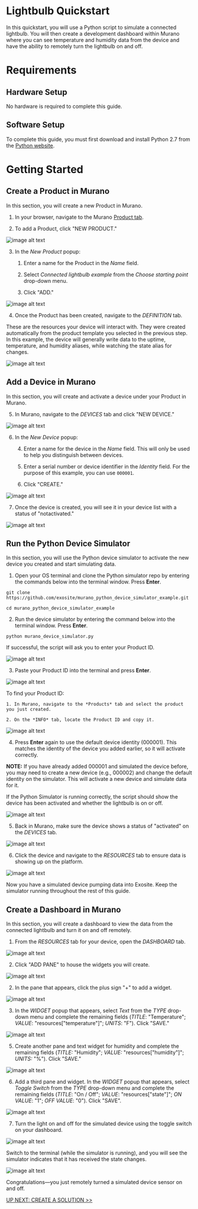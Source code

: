 # Lightbulb Quickstart

In this quickstart, you will use a Python script to simulate a connected lightbulb. You will then create a development dashboard within Murano where you can see temperature and humidity data from the device and have the ability to remotely turn the lightbulb on and off.

# Requirements

## Hardware Setup

No hardware is required to complete this guide.

## Software Setup

To complete this guide, you must first download and install Python 2.7 from the [Python website](https://www.python.org/).

# Getting Started 

## Create a Product in Murano

In this section, you will create a new Product in Murano.

1. In your browser, navigate to the Murano [Product tab](http://exosite.io/business/products). 

2. To add a Product, click "NEW PRODUCT."

  ![image alt text](pythonsim_0.png)

3. In the *New Product* popup: 

    1. Enter a name for the Product in the *Name* field. 

    2. Select *Connected lightbulb example* from the *Choose starting point* drop-down menu. 

    3. Click "ADD."  

  ![image alt text](pythonsim_1.png)

4. Once the Product has been created, navigate to the *DEFINITION* tab. 

These are the resources your device will interact with. They were created automatically from the product template you selected in the previous step. In this example, the device will generally write data to the uptime, temperature, and humidity aliases, while watching the state alias for changes.

  ![image alt text](pythonsim_2.png)

## Add a Device in Murano

In this section, you will create and activate a device under your Product in Murano.

5. In Murano, navigate to the *DEVICES* tab and click "NEW DEVICE." 

  ![image alt text](pythonsim_3.png)

6. In the *New Device* popup: 

    4. Enter a name for the device in the *Name* field. This will only be used to help you distinguish between devices.  

    5. Enter a serial number or device identifier in the *Identity* field. For the purpose of this example, you can use `000001`.

    6. Click "CREATE."

  ![image alt text](pythonsim_4.png)

7. Once the device is created, you will see it in your device list with a status of "notactivated."

  ![image alt text](pythonsim_5.png)

## Run the Python Device Simulator

In this section, you will use the Python device simulator to activate the new device you created and start simulating data. 

1. Open your OS terminal and clone the Python simulator repo by entering the commands below into the terminal window. Press **Enter**.
  ```
  git clone https://github.com/exosite/murano_python_device_simulator_example.git
  ```
  ```
  cd murano_python_device_simulator_example
  ```

2. Run the device simulator by entering the command below into the terminal window. Press **Enter**.
  ```
  python murano_device_simulator.py
  ```
If successful, the script will ask you to enter your Product ID.

  ![image alt text](pythonsim_a.png)

3. Paste your Product ID into the terminal and press **Enter**. 

  ![image alt text](pythonsim_b.png)

  To find your Product ID:

    1. In Murano, navigate to the *Products* tab and select the product you just created. 

    2. On the *INFO* tab, locate the Product ID and copy it.

  ![image alt text](pythonsim_8.png)

4. Press **Enter** again to use the default device identity (000001). This matches the identity of the device you added earlier, so it will activate correctly.

  **NOTE:** If you have already added 000001 and simulated the device before, you may need to create a new device (e.g., 000002) and change the default identity on the simulator. This will activate a new device and simulate data for it.

  If the Python Simulator is running correctly, the script should show the device has been activated and whether the lightbulb is on or off. 

  ![image alt text](pythonsim_c.png)

5. Back in Murano, make sure the device shows a status of "activated" on the *DEVICES* tab. 

  ![image alt text](pythonsim_10.png)

6. Click the device and navigate to the *RESOURCES* tab to ensure data is showing up on the platform. 

  ![image alt text](pythonsim_11.png)

Now you have a simulated device pumping data into Exosite. Keep the simulator running throughout the rest of this guide.

## Create a Dashboard in Murano

In this section, you will create a dashboard to view the data from the connected lightbulb and turn it on and off remotely. 

1. From the *RESOURCES* tab for your device, open the *DASHBOARD* tab. 

  ![image alt text](pythonsim_12.png)

2. Click "ADD PANE" to house the widgets you will create.

  ![image alt text](pythonsim_13.png)

2.  In the pane that appears, click the plus sign "+" to add a widget.  

  ![image alt text](pythonsim_14.png)

3. In the *WIDGET* popup that appears, select *Text* from the *TYPE* drop-down menu and complete the remaining fields (*TITLE*: "Temperature"; *VALUE*: "resources["temperature"]"; *UNITS*: "F"). Click "SAVE."

  ![image alt text](temperature.png)

5. Create another pane and text widget for humidity and complete the remaining fields (*TITLE:* "Humidity"; *VALUE:* "resources["humidity"]"; *UNITS:* "%"). Click "SAVE."

  ![image alt text](humidity.png)

6. Add a third pane and widget. In the *WIDGET* popup that appears, select *Toggle Switch* from the *TYPE* drop-down menu and complete the remaining fields (*TITLE*: "On / Off"; *VALUE*: "resources["state"]"; *ON VALUE*: "1"; *OFF VALUE*: "0"). Click "SAVE".

  ![image alt text](toggle.png)

7. Turn the light on and off for the simulated device using the toggle switch on your dashboard. 

  ![image alt text](pythonsim_18.png)

Switch to the terminal (while the simulator is running), and you will see the simulator indicates that it has received the state changes.

  ![image alt text](pythonsim_d.png)

Congratulations—you just remotely turned a simulated device sensor on and off.

[UP NEXT: CREATE A SOLUTION >>](http://docs.exosite.com/quickstarts/solutions/exampleapp/)

